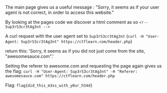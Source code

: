 The main page gives us a useful message : "Sorry, it seems as if your user agent is not correct, in order to access this website."

By looking at the pages code we discover a html comment as so `<!-- Sup3rS3cr3tAg3nt -->`

A curl request with the user agent set to `Sup3rS3cr3tAg3nt` (`curl -H "User-Agent: Sup3rS3cr3tAg3nt" https://ctflearn.com/header.php`)

return this:
'Sorry, it seems as if you did not just come from the site, "awesomesauce.com".'

Setting the referer to awesome.com and requesting the page again gives us the flag:
`curl -H "User-Agent: Sup3rS3cr3tAg3nt" -H "Referer: awesomesauce.com" https://ctflearn.com/header.php`

Flag: `flag{did_this_m3ss_with_y0ur_h34d}`

